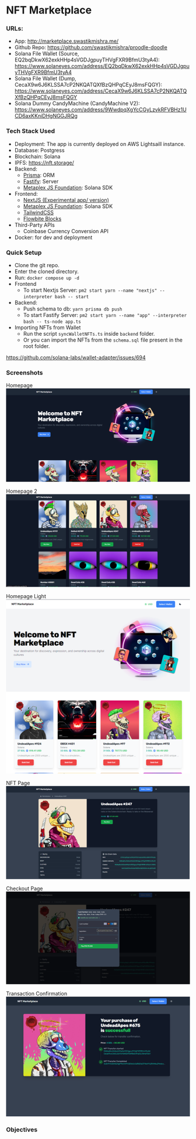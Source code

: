 # NFT Marketplace

### URLs:
- App: http://marketplace.swastikmishra.me/
- Github Repo: https://github.com/swastikmishra/proodle-doodle
- Solana File Wallet (Source, EQ2bqDkwX62exkHHp4sVGDJgpuyTHVgFXR9BfmU3tyA4): https://www.solaneyes.com/address/EQ2bqDkwX62exkHHp4sVGDJgpuyTHVgFXR9BfmU3tyA4
- Solana File Wallet (Dump, CecaX9w6J6KLSSA7cP2NKQATQXfBzQHPqCEyJ8msFQGY): https://www.solaneyes.com/address/CecaX9w6J6KLSSA7cP2NKQATQXfBzQHPqCEyJ8msFQGY
- Solana Dummy CandyMachine (CandyMachine V2): https://www.solaneyes.com/address/9WwdpqXgYcCGyLzvkRFVBHz1UCD6axKKniDHgNGGJRQg

### Tech Stack Used
- Deployment: The app is currently deployed on AWS Lightsaill instance.
- Database: Postgress 
- Blockchain: Solana
- IPFS: https://nft.storage/
- Backend:
	- [Prisma](https://www.prisma.io/): ORM
	- [Fastify](https://www.fastify.io/): Server
	- [Metaplex JS Foundation](https://github.com/metaplex-foundation/js): Solana SDK
- Frontend:
	- [NextJS (Experimental app/ version)](https://beta.nextjs.org/docs/getting-started)
	- [Metaplex JS Foundation](https://github.com/metaplex-foundation/js): Solana SDK
	- [TailwindCSS](https://tailwindcss.com/)
	- [Flowbite Blocks](https://flowbite.com/)
- Third-Party APIs
	- Coinbase Currency Conversion API
- Docker: for dev and deployment

### Quick Setup
- Clone the git repo.
- Enter the cloned directory.
- Run: `docker compose up -d`
- Frontend
	- To start Nextjs Server: `pm2 start yarn --name "nextjs" --interpreter bash -- start`
- Backend: 
	- Push schema to db: `yarn prisma db push`
	- To start Fastify Server: `pm2 start yarn --name "app" --interpreter bash -- ts-node app.ts`
- Importing NFTs from Wallet
	- Run the script `syncWalletNFTs.ts` inside `backend` folder.
	- Or you can import the NFTs from the `schema.sql` file present in the root folder.


https://github.com/solana-labs/wallet-adapter/issues/694

### Screenshots

Homepage
![Homepage](https://raw.githubusercontent.com/swastikmishra/proodle-doodle/master/screenshots/Homepage.png)

Homepage 2
![Homepage 2](https://raw.githubusercontent.com/swastikmishra/proodle-doodle/master/screenshots/Homepage%202.png)

Homepage Light
![Homepage Light](https://raw.githubusercontent.com/swastikmishra/proodle-doodle/master/screenshots/Homepage-Light.png)

NFT Page
![NFT page](https://raw.githubusercontent.com/swastikmishra/proodle-doodle/master/screenshots/NFT%20Page.png)

Checkout Page
![Checkout page](https://raw.githubusercontent.com/swastikmishra/proodle-doodle/master/screenshots/Checkout%20Page.png)

Transaction Confirmation
![Transaction page](https://raw.githubusercontent.com/swastikmishra/proodle-doodle/master/screenshots/Transaction.png)

### Objectives
 
